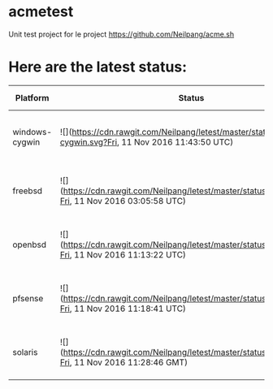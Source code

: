 # acmetest
Unit test project for le project https://github.com/Neilpang/acme.sh



# Here are the latest status:

| Platform | Status| Last Run Time| Comments|
-----------|-------|--------------|---------|
|windows-cygwin| ![](https://cdn.rawgit.com/Neilpang/letest/master/status/windows-cygwin.svg?Fri, 11 Nov 2016 11:43:50 UTC)| Fri, 11 Nov 2016 11:43:50 UTC| Passed |
|freebsd| ![](https://cdn.rawgit.com/Neilpang/letest/master/status/freebsd.svg?Fri, 11 Nov 2016 03:05:58 UTC)| Fri, 11 Nov 2016 03:05:58 UTC| Passed |
|openbsd| ![](https://cdn.rawgit.com/Neilpang/letest/master/status/openbsd.svg?Fri, 11 Nov 2016 11:13:22 UTC)| Fri, 11 Nov 2016 11:13:22 UTC| Passed |
|pfsense| ![](https://cdn.rawgit.com/Neilpang/letest/master/status/pfsense.svg?Fri, 11 Nov 2016 11:18:41 UTC)| Fri, 11 Nov 2016 11:18:41 UTC| Passed |
|solaris| ![](https://cdn.rawgit.com/Neilpang/letest/master/status/solaris.svg?Fri, 11 Nov 2016 11:28:46 GMT)| Fri, 11 Nov 2016 11:28:46 GMT| Passed |
